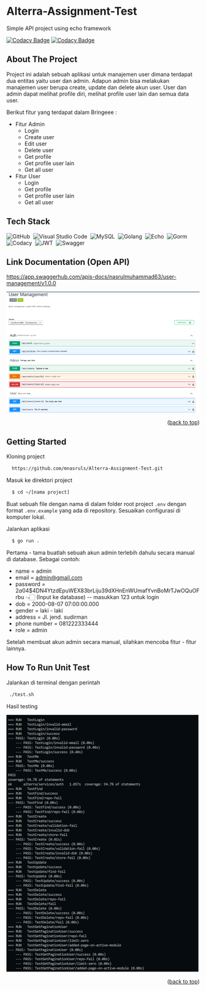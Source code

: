 # Alterra-Assignment-Test

Simple API project using echo framework

[![Codacy Badge](https://app.codacy.com/project/badge/Grade/76ac347865d54ef7a929f9b17e98a34d)](https://www.codacy.com/gh/mnasruls/Alterra-Assignment-Test/dashboard?utm_source=github.com&amp;utm_medium=referral&amp;utm_content=mnasruls/Alterra-Assignment-Test&amp;utm_campaign=Badge_Grade)
[![Codacy Badge](https://app.codacy.com/project/badge/Coverage/76ac347865d54ef7a929f9b17e98a34d)](https://www.codacy.com/gh/mnasruls/Alterra-Assignment-Test/dashboard?utm_source=github.com&utm_medium=referral&utm_content=mnasruls/Alterra-Assignment-Test&utm_campaign=Badge_Coverage)


## About The Project

Project ini adalah sebuah aplikasi untuk manajemen user dimana terdapat dua entitas yaitu user dan admin. Adapun admin bisa melakukan manajemen user berupa create, update dan delete akun user. User dan admin dapat melihat profile diri, melihat profile user lain dan semua data user.

Berikut fitur yang terdapat dalam Bringeee :

- Fitur Admin
    - Login
    - Create user
    - Edit user
    - Delete user
    - Get profile
    - Get profile user lain
    - Get all user
- Fitur User
    - Login
    - Get profile
    - Get profile user lain
    - Get all user

## Tech Stack

![GitHub](https://img.shields.io/badge/-GitHub-05122A?style=flat&logo=github)&nbsp;
![Visual Studio Code](https://img.shields.io/badge/-Visual%20Studio%20Code-05122A?style=flat&logo=visual-studio-code&logoColor=007ACC)&nbsp;
![MySQL](https://img.shields.io/badge/-MySQL-05122A?style=flat&logo=mysql&logoColor=4479A1)&nbsp;
![Golang](https://img.shields.io/badge/-Golang-05122A?style=flat&logo=go&logoColor=4479A1)&nbsp;
![Echo](https://img.shields.io/badge/-Echo-05122A?style=flat&logo=go)&nbsp;
![Gorm](https://img.shields.io/badge/-Gorm-05122A?style=flat&logo=go)&nbsp;
![Codacy](https://img.shields.io/badge/-Codacy-05122A?style=flat&logo=codacy)&nbsp;
![JWT](https://img.shields.io/badge/-JWT-05122A?style=flat&logo=jwt)&nbsp;
![Swagger](https://img.shields.io/badge/-Swagger-05122A?style=flat&logo=swagger)&nbsp;

## Link Documentation (Open API)
https://app.swaggerhub.com/apis-docs/nasrulmuhammad63/user-management/v1.0.0

<img src="images/swagger.png">
<p align="right">(<a href="#top">back to top</a>)</p>

## Getting Started

Kloning project
```bash
  https://github.com/mnasruls/Alterra-Assignment-Test.git
```
Masuk ke direktori project

```bash
  $ cd ~/[nama project]
```
Buat sebuah file dengan nama di dalam folder root project `.env` dengan format `.env.example` yang ada di repository. Sesuaikan configurasi di komputer lokal.

Jalankan aplikasi 

```bash
  $ go run .
```

Pertama - tama buatlah sebuah akun admin terlebih dahulu secara manual di database. Sebagai contoh:
- name = admin
- email = admin@gmail.com
- password = $2a$04$4DN4YtzdEpuWEX83brLiju39dXHnEnWUmafYvnBoMrTJwOQuOFrbu 👈🏻 (Input ke database) -- masukkan 123 untuk login
- dob = 2000-08-07 07:00:00.000
- gender = laki - laki
- address = Jl. jend. sudirman
- phone number = 081222333444
- role = admin

Setelah membuat akun admin secara manual, silahkan mencoba fitur - fitur lainnya.

## How To Run Unit Test

Jalankan di terminal dengan perintah

```bash
 ./test.sh
```
Hasil testing

<img src="images/test.png">
<p align="right">(<a href="#top">back to top</a>)</p>
